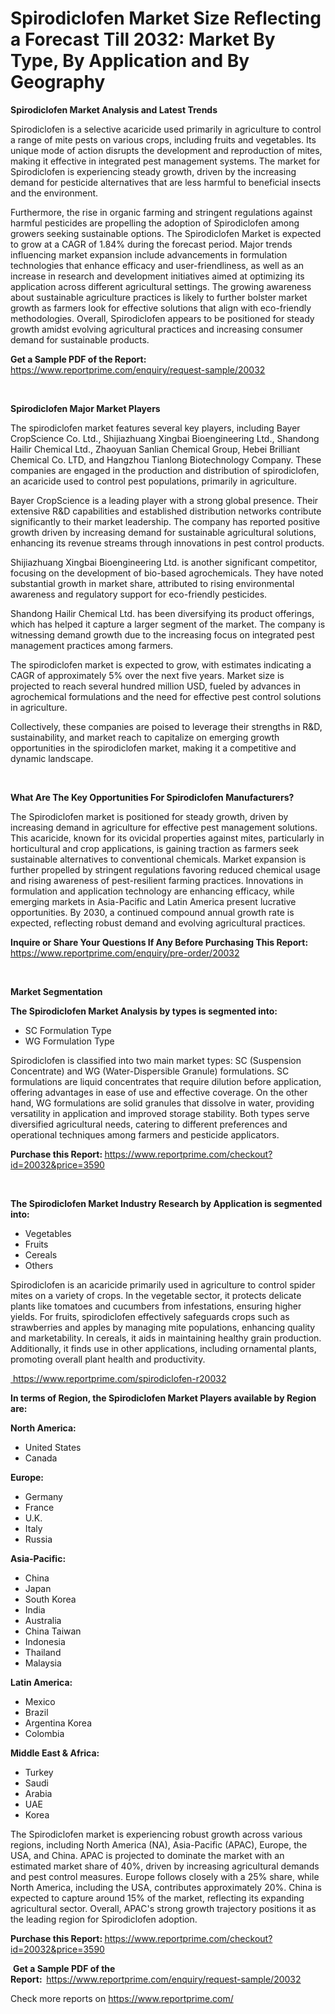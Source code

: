 <p><h1>Spirodiclofen Market Size Reflecting a Forecast Till 2032: Market By Type, By Application and By Geography</h1></p><p><strong>Spirodiclofen Market Analysis and Latest Trends</strong></p>
<p><p>Spirodiclofen is a selective acaricide used primarily in agriculture to control a range of mite pests on various crops, including fruits and vegetables. Its unique mode of action disrupts the development and reproduction of mites, making it effective in integrated pest management systems. The market for Spirodiclofen is experiencing steady growth, driven by the increasing demand for pesticide alternatives that are less harmful to beneficial insects and the environment. </p><p>Furthermore, the rise in organic farming and stringent regulations against harmful pesticides are propelling the adoption of Spirodiclofen among growers seeking sustainable options. The Spirodiclofen Market is expected to grow at a CAGR of 1.84% during the forecast period. Major trends influencing market expansion include advancements in formulation technologies that enhance efficacy and user-friendliness, as well as an increase in research and development initiatives aimed at optimizing its application across different agricultural settings. The growing awareness about sustainable agriculture practices is likely to further bolster market growth as farmers look for effective solutions that align with eco-friendly methodologies. Overall, Spirodiclofen appears to be positioned for steady growth amidst evolving agricultural practices and increasing consumer demand for sustainable products.</p></p>
<p><strong>Get a Sample PDF of the Report:&nbsp;</strong> <a href="https://www.reportprime.com/enquiry/request-sample/20032?utm_campaign=2279&utm_medium=2&utm_source=Github&utm_content=ia&utm_term=18032025&utm_id=spirodiclofen">https://www.reportprime.com/enquiry/request-sample/20032</a></p>
<p>&nbsp;</p>
<p><strong>Spirodiclofen Major Market Players</strong></p>
<p><p>The spirodiclofen market features several key players, including Bayer CropScience Co. Ltd., Shijiazhuang Xingbai Bioengineering Ltd., Shandong Hailir Chemical Ltd., Zhaoyuan Sanlian Chemical Group, Hebei Brilliant Chemical Co. LTD, and Hangzhou Tianlong Biotechnology Company. These companies are engaged in the production and distribution of spirodiclofen, an acaricide used to control pest populations, primarily in agriculture.</p><p>Bayer CropScience is a leading player with a strong global presence. Their extensive R&D capabilities and established distribution networks contribute significantly to their market leadership. The company has reported positive growth driven by increasing demand for sustainable agricultural solutions, enhancing its revenue streams through innovations in pest control products.</p><p>Shijiazhuang Xingbai Bioengineering Ltd. is another significant competitor, focusing on the development of bio-based agrochemicals. They have noted substantial growth in market share, attributed to rising environmental awareness and regulatory support for eco-friendly pesticides.</p><p>Shandong Hailir Chemical Ltd. has been diversifying its product offerings, which has helped it capture a larger segment of the market. The company is witnessing demand growth due to the increasing focus on integrated pest management practices among farmers.</p><p>The spirodiclofen market is expected to grow, with estimates indicating a CAGR of approximately 5% over the next five years. Market size is projected to reach several hundred million USD, fueled by advances in agrochemical formulations and the need for effective pest control solutions in agriculture.</p><p>Collectively, these companies are poised to leverage their strengths in R&D, sustainability, and market reach to capitalize on emerging growth opportunities in the spirodiclofen market, making it a competitive and dynamic landscape.</p></p>
<p>&nbsp;</p>
<p><strong>What Are The Key Opportunities For Spirodiclofen Manufacturers?</strong></p>
<p><p>The Spirodiclofen market is positioned for steady growth, driven by increasing demand in agriculture for effective pest management solutions. This acaricide, known for its ovicidal properties against mites, particularly in horticultural and crop applications, is gaining traction as farmers seek sustainable alternatives to conventional chemicals. Market expansion is further propelled by stringent regulations favoring reduced chemical usage and rising awareness of pest-resilient farming practices. Innovations in formulation and application technology are enhancing efficacy, while emerging markets in Asia-Pacific and Latin America present lucrative opportunities. By 2030, a continued compound annual growth rate is expected, reflecting robust demand and evolving agricultural practices.</p></p>
<p><strong>Inquire or Share Your Questions If Any Before Purchasing This Report:</strong> <a href="https://www.reportprime.com/enquiry/pre-order/20032?utm_campaign=2279&utm_medium=2&utm_source=Github&utm_content=ia&utm_term=18032025&utm_id=spirodiclofen">https://www.reportprime.com/enquiry/pre-order/20032</a></p>
<p>&nbsp;</p>
<p><strong>Market Segmentation</strong></p>
<p><strong>The Spirodiclofen Market Analysis by types is segmented into:</strong></p>
<p><ul><li>SC Formulation Type</li><li>WG Formulation Type</li></ul></p>
<p><p>Spirodiclofen is classified into two main market types: SC (Suspension Concentrate) and WG (Water-Dispersible Granule) formulations. SC formulations are liquid concentrates that require dilution before application, offering advantages in ease of use and effective coverage. On the other hand, WG formulations are solid granules that dissolve in water, providing versatility in application and improved storage stability. Both types serve diversified agricultural needs, catering to different preferences and operational techniques among farmers and pesticide applicators.</p></p>
<p><strong>Purchase this Report:&nbsp;</strong><a href="https://www.reportprime.com/checkout?id=20032&price=3590&utm_campaign=2279&utm_medium=2&utm_source=Github&utm_content=ia&utm_term=18032025&utm_id=spirodiclofen">https://www.reportprime.com/checkout?id=20032&price=3590</a></p>
<p>&nbsp;</p>
<p><strong>The Spirodiclofen Market Industry Research by Application is segmented into:</strong></p>
<p><ul><li>Vegetables</li><li>Fruits</li><li>Cereals</li><li>Others</li></ul></p>
<p><p>Spirodiclofen is an acaricide primarily used in agriculture to control spider mites on a variety of crops. In the vegetable sector, it protects delicate plants like tomatoes and cucumbers from infestations, ensuring higher yields. For fruits, spirodiclofen effectively safeguards crops such as strawberries and apples by managing mite populations, enhancing quality and marketability. In cereals, it aids in maintaining healthy grain production. Additionally, it finds use in other applications, including ornamental plants, promoting overall plant health and productivity.</p></p>
<p><a href="https://www.reportprime.com/spirodiclofen-r20032?utm_campaign=2279&utm_medium=2&utm_source=Github&utm_content=ia&utm_term=18032025&utm_id=spirodiclofen">&nbsp;https://www.reportprime.com/spirodiclofen-r20032</a></p>
<p><strong>In terms of Region, the Spirodiclofen Market Players available by Region are:</strong></p>
<p>
    <p> <strong> North America: </strong>
        <ul>
            <li>United States</li>
            <li>Canada</li>
        </ul>
        </p> 
    <p> <strong> Europe: </strong>
        <ul>
            <li>Germany</li>
            <li>France</li>
            <li>U.K.</li>
            <li>Italy</li>
            <li>Russia</li>
        </ul>
        </p> 
    <p> <strong> Asia-Pacific: </strong>
        <ul>
            <li>China</li>
            <li>Japan</li>
            <li>South Korea</li>
            <li>India</li>
            <li>Australia</li>
            <li>China Taiwan</li>
            <li>Indonesia</li>
            <li>Thailand</li>
            <li>Malaysia</li>
        </ul>
        </p> 
    <p> <strong> Latin America: </strong>
        <ul>
            <li>Mexico</li>
            <li>Brazil</li>
            <li>Argentina Korea</li>
            <li>Colombia</li>
        </ul>
        </p> 
    <p> <strong> Middle East & Africa: </strong>
        <ul>
            <li>Turkey</li>
            <li>Saudi</li>
            <li>Arabia</li>
            <li>UAE</li>
            <li>Korea</li>
        </ul>
    </p>
    </p>
<p><p>The Spirodiclofen market is experiencing robust growth across various regions, including North America (NA), Asia-Pacific (APAC), Europe, the USA, and China. APAC is projected to dominate the market with an estimated market share of 40%, driven by increasing agricultural demands and pest control measures. Europe follows closely with a 25% share, while North America, including the USA, contributes approximately 20%. China is expected to capture around 15% of the market, reflecting its expanding agricultural sector. Overall, APAC's strong growth trajectory positions it as the leading region for Spirodiclofen adoption.</p></p>
<p><strong>Purchase this Report: </strong><a href="https://www.reportprime.com/checkout?id=20032&price=3590&utm_campaign=2279&utm_medium=2&utm_source=Github&utm_content=ia&utm_term=18032025&utm_id=spirodiclofen">https://www.reportprime.com/checkout?id=20032&price=3590</a></p>
<p>&nbsp;<strong>Get a Sample PDF of the Report:&nbsp;&nbsp;</strong><a href="https://www.reportprime.com/enquiry/request-sample/20032?utm_campaign=2279&utm_medium=2&utm_source=Github&utm_content=ia&utm_term=18032025&utm_id=spirodiclofen">https://www.reportprime.com/enquiry/request-sample/20032</a></p>
<p><strong></strong></p>
<p>Check more reports on <a href="https://www.reportprime.com/?utm_campaign=2279&utm_medium=2&utm_source=Github&utm_content=ia&utm_term=18032025&utm_id=spirodiclofen">https://www.reportprime.com/</a></p>